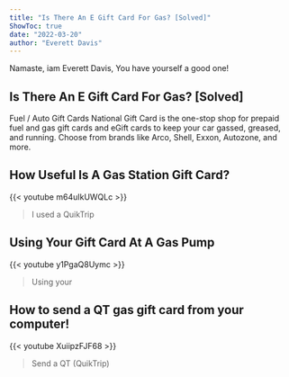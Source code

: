 ```yaml
---
title: "Is There An E Gift Card For Gas? [Solved]"
ShowToc: true 
date: "2022-03-20"
author: "Everett Davis" 
---
```


Namaste, iam Everett Davis, You have yourself a good one!
## Is There An E Gift Card For Gas? [Solved]
 Fuel / Auto Gift Cards National Gift Card is the one-stop shop for prepaid fuel and gas gift cards and eGift cards to keep your car gassed, greased, and running. Choose from brands like Arco, Shell, Exxon, Autozone, and more.

## How Useful Is A Gas Station Gift Card?
{{< youtube m64uIkUWQLc >}}
>I used a QuikTrip 

## Using Your Gift Card At A Gas Pump
{{< youtube y1PgaQ8Uymc >}}
>Using your 

## How to send a QT gas gift card from your computer!
{{< youtube XuiipzFJF68 >}}
>Send a QT (QuikTrip) 

